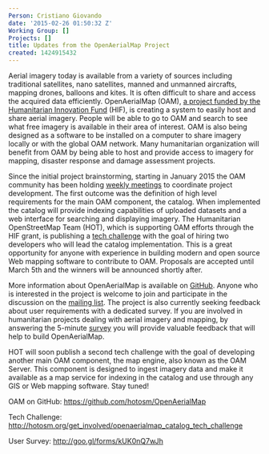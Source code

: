 ```yaml
---
Person: Cristiano Giovando
date: '2015-02-26 01:50:32 Z'
Working Group: []
Projects: []
title: Updates from the OpenAerialMap Project
created: 1424915432
---
```

<p>Aerial imagery today is available from a variety of sources including traditional satellites, nano satellites, manned and unmanned aircrafts, mapping drones, balloons and kites. It is often difficult to share and access the acquired data efficiently. OpenAerialMap (OAM), <a href="http://www.elrha.org/projects/openaerialmap" target="_blank">a project funded by the Humanitarian Innovation Fund</a> (HIF), is creating a system to easily host and share aerial imagery. People will be able to go to OAM and search to see what free imagery is available in their area of interest. OAM is also being designed as a software to be installed on a computer to share imagery locally or with the global OAM network. Many humanitarian organization will benefit from OAM by being able to host and provide access to imagery for mapping, disaster response and damage assessment projects.</p><p>Since the initial project brainstorming, starting in January 2015 the OAM community has been holding <a href="https://github.com/hotosm/OpenAerialMap/wiki/Meetings" target="_blank">weekly meetings</a> to coordinate project development. The first outcome was the definition of high level requirements for the main OAM component, the catalog. When implemented the catalog will provide indexing capabilities of uploaded datasets and a web interface for searching and displaying imagery. The Humanitarian OpenStreetMap Team (HOT), which is supporting OAM efforts through the HIF grant, is publishing a <a href="http://hotosm.org/get_involved/openaerialmap_catalog_tech_challenge">tech challenge</a> with the goal of hiring two developers who will lead the catalog implementation. This is a great opportunity for anyone with experience in building modern and open source Web mapping software to contribute to OAM. Proposals are accepted until March 5th and the winners will be announced shortly after.</p><p>More information about OpenAerialMap is available on <a href="https://github.com/hotosm/OpenAerialMap" target="_blank">GitHub</a>. Anyone who is interested in the project is welcome to join and participate in the discussion on the <a href="https://groups.google.com/a/hotosm.org/forum/#!forum/openaerialmap" target="_blank">mailing list</a>. The project is also currently seeking feedback about user requirements with a dedicated survey. If you are involved in humanitarian projects dealing with aerial imagery and mapping, by answering the 5-minute <a href="http://goo.gl/forms/kUK0nQ7wJh" target="_blank">survey</a> you will provide valuable feedback that will help to build OpenAerialMap.</p><p>HOT will soon publish a second tech challenge with the goal of developing another main OAM component, the map engine, also known as the OAM Server. This component is designed to ingest imagery data and make it available as a map service for indexing in the catalog and use through any GIS or Web mapping software. Stay tuned!</p><p>OAM on GitHub: <a href="https://github.com/hotosm/OpenAerialMap" target="_blank">https://github.com/hotosm/OpenAerialMap</a>&nbsp;</p><p>Tech Challenge: <a href="http://hotosm.org/get_involved/openaerialmap_catalog_tech_challenge" target="_blank">http://hotosm.org/get_involved/openaerialmap_catalog_tech_challenge</a>&nbsp;</p><p>User Survey: <a href="http://goo.gl/forms/kUK0nQ7wJh" target="_blank">http://goo.gl/forms/kUK0nQ7wJh</a></p>
